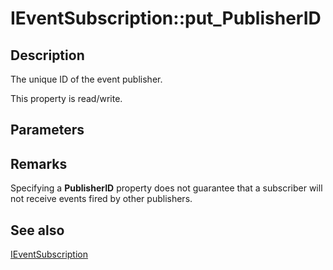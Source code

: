 # IEventSubscription::put_PublisherID

## Description

The unique ID of the event publisher.

This property is read/write.

## Parameters

## Remarks

Specifying a **PublisherID** property does not guarantee that a subscriber will not receive events fired by other publishers.

## See also

[IEventSubscription](https://learn.microsoft.com/windows/desktop/api/eventsys/nn-eventsys-ieventsubscription)